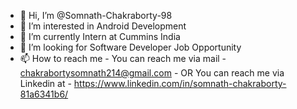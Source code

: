 - 👋 Hi, I’m @Somnath-Chakraborty-98
- 👀 I’m interested in Android Development
- 🌱 I’m currently Intern at Cummins India
- 💞️ I’m looking for Software Developer Job Opportunity
- 📫 How to reach me - You can reach me via mail - chakrabortysomnath214@gmail.com - OR You can reach me via Linkedin at - https://www.linkedin.com/in/somnath-chakraborty-81a6341b6/


<!---
Somnath-Chakraborty-98/Somnath-Chakraborty-98 is a ✨ special ✨ repository because its `README.md` (this file) appears on your GitHub profile.
You can click the Preview link to take a look at your changes.
--->
